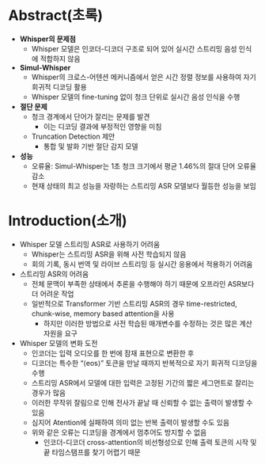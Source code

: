 # Abstract(초록)
- **Whisper의 문제점**
  - Whisper 모델은 인코더-디코더 구조로 되어 있어 실시간 스트리밍 음성 인식에 적합하지 않음
- **Simul-Whisper**
  - Whisper의 크로스-어텐션 메커니즘에서 얻은 시간 정렬 정보를 사용하여 자기 회귀적 디코딩 활용
  - Whisper 모델의 fine-tuning 없이 청크 단위로 실시간 음성 인식을 수행
- **절단 문제**
  - 청크 경계에서 단어가 잘리는 문제를 발견
    - 이는 디코딩 결과에 부정적인 영향을 미침
  - Truncation Detection 제안
    - 통합 및 발화 기반 절단 감지 모델
- **성능**
  - 오류율: Simul-Whisper는 1초 청크 크기에서 평균 1.46%의 절대 단어 오류율 감소
  - 현재 상태의 최고 성능을 자랑하는 스트리밍 ASR 모델보다 월등한 성능을 보임

# Introduction(소개)
- Whisper 모델 스트리밍 ASR로 사용하기 어려움
  - Whisper는 스트리밍 ASR을 위해 사전 학습되지 않음
  - 회의 기록, 동시 번역 및 라이브 스트리밍 등 실시간 응용에서 적용하기 어려움
- 스트리밍 ASR의 어려움
  - 전체 문맥이 부족한 상태에서 추론을 수행해야 하기 때문에 오프라인 ASR보다 더 어려운 작업
  - 일반적으로 Transformer 기반 스트리밍 ASR의 경우 time-restricted, chunk-wise, memory based attention을 사용
    - 하지만 이러한 방법으로 사전 학습된 매개변수를 수정하는 것은 많은 계산 자원을 요구
- Whisper 모델의 변화 도전
  - 인코더는 입력 오디오를 한 번에 잠재 표현으로 변환한 후
  - 디코더는 특수한 “⟨eos⟩” 토큰을 만날 때까지 반복적으로 자기 회귀적 디코딩을 수행
  - 스트리밍 ASR에서 모델에 대한 입력은 고정된 기간의 짧은 세그먼트로 잘리는 경우가 많음
  - 이러한 무작위 잘림으로 인해 전사가 끝날 때 신뢰할 수 없는 출력이 발생할 수 있음
  - 심지어 Atention에 실패하여 의미 없는 반복 출력이 발생할 수도 있음
  - 위와 같은 오류는 디코딩을 경계에서 멈추어도 방지할 수 없음
    - 인코더-디코더 cross-attention의 비선형성으로 인해 출력 토큰의 시작 및 끝 타임스탬프를 찾기 어렵기 때문
